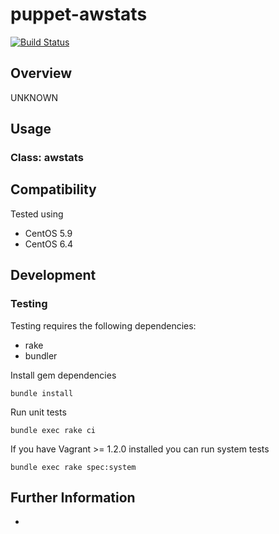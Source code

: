 # puppet-awstats

[![Build Status](https://travis-ci.org/treydock/puppet-awstats.png)](https://travis-ci.org/treydock/puppet-awstats)

## Overview

UNKNOWN

## Usage

### Class: awstats

## Compatibility

Tested using

* CentOS 5.9
* CentOS 6.4

## Development

### Testing

Testing requires the following dependencies:

* rake
* bundler

Install gem dependencies

    bundle install

Run unit tests

    bundle exec rake ci

If you have Vagrant >= 1.2.0 installed you can run system tests

    bundle exec rake spec:system

## Further Information

*

